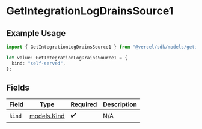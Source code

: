 # GetIntegrationLogDrainsSource1

## Example Usage

```typescript
import { GetIntegrationLogDrainsSource1 } from "@vercel/sdk/models/getintegrationlogdrainsop.js";

let value: GetIntegrationLogDrainsSource1 = {
  kind: "self-served",
};
```

## Fields

| Field                            | Type                             | Required                         | Description                      |
| -------------------------------- | -------------------------------- | -------------------------------- | -------------------------------- |
| `kind`                           | [models.Kind](../models/kind.md) | :heavy_check_mark:               | N/A                              |